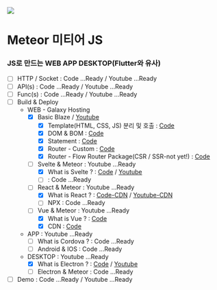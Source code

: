 <img src="https://user-images.githubusercontent.com/841294/26841702-0902bbee-4af3-11e7-9805-0618da66a246.png" />

# Meteor 미티어 JS

### JS로 만드는 WEB APP DESKTOP(Flutter와 유사)
- [ ] HTTP / Socket : Code ...Ready / Youtube ...Ready
- [ ] API(s) : Code ...Ready / Youtube ...Ready
- [ ] Func(s) : Code ...Ready / Youtube ...Ready
- [ ] Build & Deploy
  - WEB - Galaxy Hosting
    - [x] Basic Blaze / [Youtube](https://youtu.be/uItIGkh9HCQ)
      - [x] Template(HTML, CSS, JS) 분리 및 호출 : [Code](https://github.com/doyle-flutter/basicMeteor/blob/main/client/temp.html)
      - [x] DOM & BOM : [Code](https://github.com/doyle-flutter/basicMeteor/blob/main/client/temp.html)
      - [x] Statement : [Code](https://github.com/doyle-flutter/basicMeteor/blob/main/client/main.js)
      - [x] Router - Custom : [Code](https://github.com/doyle-flutter/basicMeteor/blob/main/client/main.js)
      - [x] Router - Flow Router Package(CSR / SSR-not yet!) : [Code](https://github.com/doyle-flutter/basicMeteor/blob/main/client/main.js)
    - [ ] Svelte & Meteor : Youtube ...Ready
      - [x] What is Svelte ? : [Code](https://github.com/doyle-flutter/basicSvelte) / [Youtube](https://youtube.com/playlist?list=PLIKnSA4GMR4MmvBUwhvEcY3NKi5jnsRzl)
      - [ ] : Code ...Ready
    - [ ] React & Meteor : Youtube ...Ready
      - [x] What is React ? : [Code-CDN](https://github.com/doyle-flutter/basicReact) / [Youtube-CDN](https://youtube.com/playlist?list=PLIKnSA4GMR4OgvanNtAfCTdrLQ-kc1SVu)
      - [ ] NPX : Code ...Ready
    - [ ] Vue & Meteor : Youtube ...Ready
      - [x] What is Vue ? : [Code](https://github.com/doyle-flutter/basicVue/blob/master/vue.html)
      - [x] CDN : [Code](https://github.com/doyle-flutter/basicMeteor/blob/main/client/main.js)
  - APP : Youtube ...Ready
    - [ ] What is Cordova ? : Code ...Ready
    - [ ] Android & IOS : Code ...Ready
  - DESKTOP : Youtube ...Ready
    - [x] What is Electron ? : [Code](https://github.com/doyle-flutter/myElectron) / [Youtube](https://youtube.com/playlist?list=PLIKnSA4GMR4Pf-R9B8SxicTBav8QVV8dk)
    - [ ] Electron & Meteor : Code ...Ready
- [ ] Demo : Code ...Ready / Youtube ...Ready
